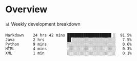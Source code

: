 # Overview

📊 Weekly development breakdown

```text
Markdown    24 hrs 42 mins ███████████████████▏░  91.5%
Java        2 hrs          █▌░░░░░░░░░░░░░░░░░░░   7.5%
Python      9 mins         ░░░░░░░░░░░░░░░░░░░░░   0.6%
HTML        4 mins         ░░░░░░░░░░░░░░░░░░░░░   0.3%
XML         1 min          ░░░░░░░░░░░░░░░░░░░░░   0.1%
```